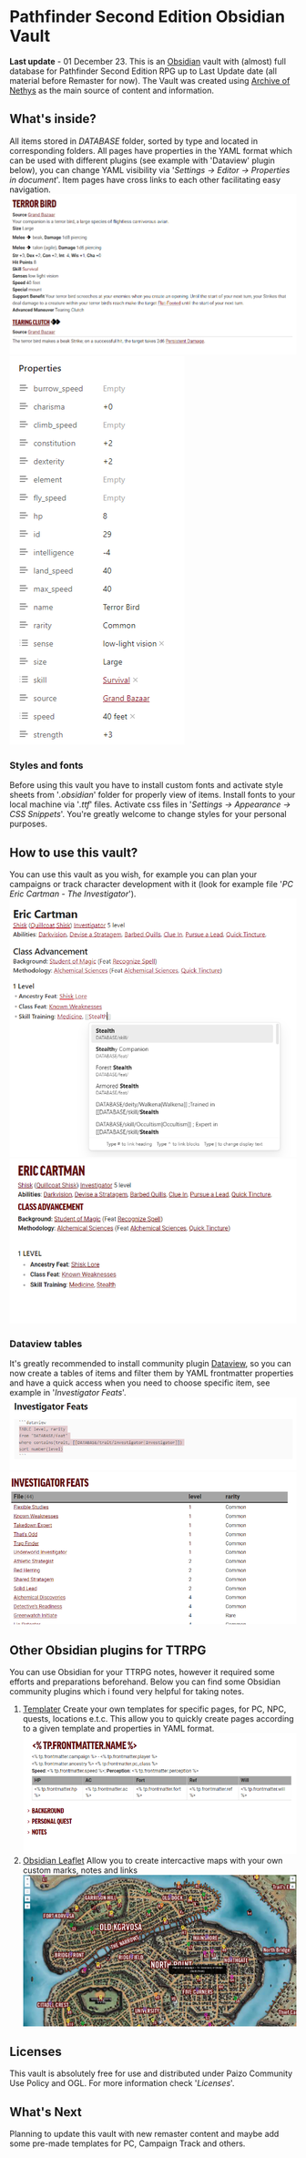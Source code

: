 # Pathfinder Second Edition Obsidian Vault
**Last update** - 01 December 23.
This is an [Obsidian](https://obsidian.md/) vault with (almost) full database for Pathfinder Second Edition RPG up to Last Update date (all material before Remaster for now). The Vault was created using [Archive of Nethys](https://2e.aonprd.com/) as the main source of content and information.

## What's inside?
All items stored in _DATABASE_ folder, sorted by type and located in corresponding folders. All pages have properties in the YAML format which can be used with different plugins (see example with 'Dataview' plugin below), you can change YAML visibility via '_Settings -> Editor -> Properties in document_'. Item pages have cross links to each other facilitating easy navigation.
![example of item](https://github.com/he1lhamster/Pathfinder2e-Obsidian-Vault/blob/main/img/item_example.png)
![yaml properties](https://github.com/he1lhamster/Pathfinder2e-Obsidian-Vault/blob/main/img/YAML_properties.png)
### Styles and fonts

Before using this vault you have to install custom fonts and activate style sheets from '_.obsidian_' folder for properly view of items. Install fonts to your local machine via '_.ttf_' files. Activate css files in '_Settings -> Appearance -> CSS Snippets_'.
You're greatly welcome to change styles for your personal purposes.

## How to use this vault?
You can use this vault as you wish, for example you can plan your campaigns or track character development with it (look for example file '_PC Eric Cartman - The Investigator_').
![example of PC page](https://github.com/he1lhamster/Pathfinder2e-Obsidian-Vault/blob/main/img/pc_example1.png)
![example2 of PC page](https://github.com/he1lhamster/Pathfinder2e-Obsidian-Vault/blob/main/img/pc_example2.png)

### Dataview tables
It's greatly recommended to install community plugin [Dataview](https://obsidian.md/plugins?id=dataview), so you can now create a tables of items and filter them by YAML frontmatter properties and have a quick access when you need to choose specific item, see example in '_Investigator Feats_'.
![dataview raw](https://github.com/he1lhamster/Pathfinder2e-Obsidian-Vault/blob/main/img/dataview_raw.png)
![dataview table](https://github.com/he1lhamster/Pathfinder2e-Obsidian-Vault/blob/main/img/dataview_table.png)
## Other Obsidian plugins for TTRPG
You can use Obsidian for your TTRPG notes, however it required some efforts and preparations beforehand. Below you can find some Obsidian community plugins which i found very helpful for taking notes.

1. [Templater](obsidian://show-plugin?id=templater-obsidian)
	Create your own templates for specific pages, for PC, NPC, quests, locations e.t.c. This allow you to quickly create pages according to a given template and properties in YAML format.
	![example of templater](https://github.com/he1lhamster/Pathfinder2e-Obsidian-Vault/blob/main/img/templater_example.png)
1.  [Obsidian Leaflet](obsidian://show-plugin?id=obsidian-leaflet-plugin)
	Allow you to create intercactive maps with your own custom marks, notes and links
	![example of PC page](https://github.com/he1lhamster/Pathfinder2e-Obsidian-Vault/blob/main/img/leaflet_example.png)

## Licenses
This vault is absolutely free for use and distributed under Paizo Community Use Policy and OGL. For more information check '_Licenses_'.

## What's Next
Planning to update this vault with new remaster content and maybe add some pre-made templates for PC, Campaign Track and others.